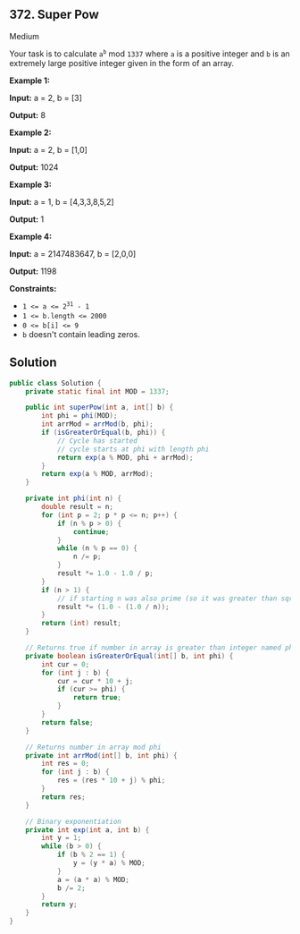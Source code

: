 ## 372\. Super Pow

Medium

Your task is to calculate <code>a<sup>b</sup></code> mod `1337` where `a` is a positive integer and `b` is an extremely large positive integer given in the form of an array.

**Example 1:**

**Input:** a = 2, b = [3]

**Output:** 8

**Example 2:**

**Input:** a = 2, b = [1,0]

**Output:** 1024

**Example 3:**

**Input:** a = 1, b = [4,3,3,8,5,2]

**Output:** 1

**Example 4:**

**Input:** a = 2147483647, b = [2,0,0]

**Output:** 1198

**Constraints:**

*   <code>1 <= a <= 2<sup>31</sup> - 1</code>
*   `1 <= b.length <= 2000`
*   `0 <= b[i] <= 9`
*   `b` doesn't contain leading zeros.

## Solution

```java
public class Solution {
    private static final int MOD = 1337;

    public int superPow(int a, int[] b) {
        int phi = phi(MOD);
        int arrMod = arrMod(b, phi);
        if (isGreaterOrEqual(b, phi)) {
            // Cycle has started
            // cycle starts at phi with length phi
            return exp(a % MOD, phi + arrMod);
        }
        return exp(a % MOD, arrMod);
    }

    private int phi(int n) {
        double result = n;
        for (int p = 2; p * p <= n; p++) {
            if (n % p > 0) {
                continue;
            }
            while (n % p == 0) {
                n /= p;
            }
            result *= 1.0 - 1.0 / p;
        }
        if (n > 1) {
            // if starting n was also prime (so it was greater than sqrt(n))
            result *= (1.0 - (1.0 / n));
        }
        return (int) result;
    }

    // Returns true if number in array is greater than integer named phi
    private boolean isGreaterOrEqual(int[] b, int phi) {
        int cur = 0;
        for (int j : b) {
            cur = cur * 10 + j;
            if (cur >= phi) {
                return true;
            }
        }
        return false;
    }

    // Returns number in array mod phi
    private int arrMod(int[] b, int phi) {
        int res = 0;
        for (int j : b) {
            res = (res * 10 + j) % phi;
        }
        return res;
    }

    // Binary exponentiation
    private int exp(int a, int b) {
        int y = 1;
        while (b > 0) {
            if (b % 2 == 1) {
                y = (y * a) % MOD;
            }
            a = (a * a) % MOD;
            b /= 2;
        }
        return y;
    }
}
```